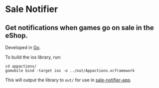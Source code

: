 # Sale Notifier
## Get notifications when games go on sale in the eShop.
Developed in [Go](https://go.dev/).

To build the ios library, run:
```console
cd appactions/
gomobile bind -target ios -o ../out/Appactions.xcframework
```
This will output the library to `out/` for use in [sale-notifier-app](https://www.google.com](https://github.com/AntonioFigueiredo/sale-notifier-app)).

